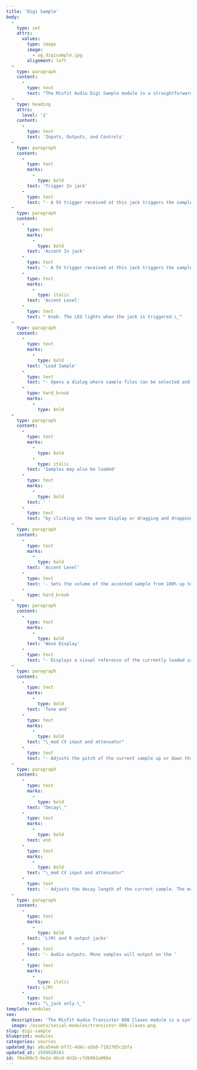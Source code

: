 ```yaml
---
title: 'Digi Sample'
body:
  -
    type: set
    attrs:
      values:
        type: image
        image:
          - ug_digisample.jpg
        alignment: left
  -
    type: paragraph
    content:
      -
        type: text
        text: "The Misfit Audio Digi Sample module is a straightforward, super easy-to-use sample playback module. It's intended for drum samples or other \"one-shot\" sample applications.\_ It can load and play samples in AIF, WAV, MP3, and OGG formats."
  -
    type: heading
    attrs:
      level: '2'
    content:
      -
        type: text
        text: 'Inputs, Outputs, and Controls'
  -
    type: paragraph
    content:
      -
        type: text
        marks:
          -
            type: bold
        text: 'Trigger In jack'
      -
        type: text
        text: "- A 5V trigger received at this jack triggers the sample at its \"normal,\" unaccented level. The LED lights when the jack is triggered.\_"
  -
    type: paragraph
    content:
      -
        type: text
        marks:
          -
            type: bold
        text: 'Accent In jack'
      -
        type: text
        text: '- A 5V trigger received at this jack triggers the sample at its accented level set by the '
      -
        type: text
        marks:
          -
            type: italic
        text: 'Accent Level'
      -
        type: text
        text: " knob. The LED lights when the jack is triggered.\_"
  -
    type: paragraph
    content:
      -
        type: text
        marks:
          -
            type: bold
        text: 'Load Sample'
      -
        type: text
        text: "- Opens a dialog where sample files can be selected and loaded. Loaded samples will save with Voltage Modular patches.\_"
      -
        type: hard_break
        marks:
          -
            type: bold
  -
    type: paragraph
    content:
      -
        type: text
        marks:
          -
            type: bold
          -
            type: italic
        text: 'Samples may also be loaded'
      -
        type: text
        marks:
          -
            type: bold
        text: ' '
      -
        type: text
        text: "by clicking on the wave display or dragging and dropping files directly from computer folders onto the Digi Sample module.\_"
  -
    type: paragraph
    content:
      -
        type: text
        marks:
          -
            type: bold
        text: 'Accent Level'
      -
        type: text
        text: '- Sets the volume of the accented sample from 100% up to 400%, meaning it will be four times louder than unaccented triggers.'
      -
        type: hard_break
  -
    type: paragraph
    content:
      -
        type: text
        marks:
          -
            type: bold
        text: 'Wave Display'
      -
        type: text
        text: "- Displays a visual reference of the currently loaded sample. The display automatically scales horizontally to best fit the current sample, regardless of actual sample duration. If the sample is stereo, the waveform will be a composite of both channels.\_"
  -
    type: paragraph
    content:
      -
        type: text
        marks:
          -
            type: bold
        text: 'Tune and'
      -
        type: text
        marks:
          -
            type: bold
        text: "\_mod CV input and attenuator"
      -
        type: text
        text: "- Adjusts the pitch of the current sample up or down three octaves. Samples will get longer as they are tuned down and shorter as they are tuned upward.\_"
  -
    type: paragraph
    content:
      -
        type: text
        marks:
          -
            type: bold
        text: "Decay\_"
      -
        type: text
        marks:
          -
            type: bold
        text: and
      -
        type: text
        marks:
          -
            type: bold
        text: "\_mod CV input and attenuator"
      -
        type: text
        text: '- Adjusts the decay length of the current sample. The maximum setting will be the entire length of the current sample, i.e. decay cannot be longer than the sample''s inherent length. You can however, extend a sample''s playback length by tuning it down, but this will of course affect pitch.'
  -
    type: paragraph
    content:
      -
        type: text
        marks:
          -
            type: bold
        text: 'L(M) and R output jacks'
      -
        type: text
        text: '- Audio outputs. Mono samples will output on the '
      -
        type: text
        marks:
          -
            type: italic
        text: L(M)
      -
        type: text
        text: "\_jack only.\_"
template: modules
seo:
  description: 'The Misfit Audio Transistor 808 Claves module is a synthesized recreation of the legendary 808 clave sound with pitch and decay controls.'
  image: /assets/social-modules/transistor-808-claves.png
slug: digi-sample
blueprint: modules
categories: sources
updated_by: a0ce54e0-bf71-4d4c-a5b9-7182705c1bfa
updated_at: 1589928183
id: f0ad08c5-9e2a-46cd-8d1b-c7db962a066e
---
```

